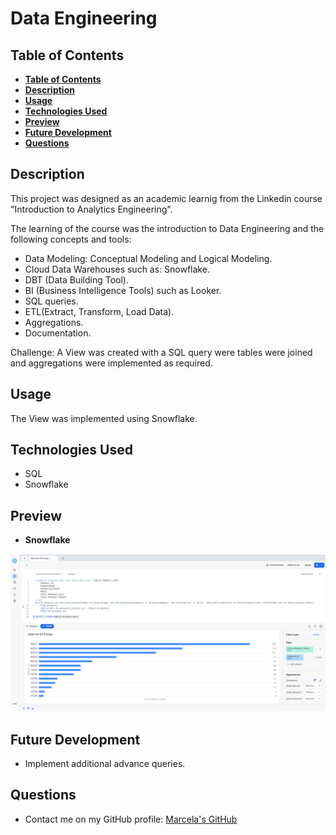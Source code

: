 # Data Engineering

## **Table of Contents**

- [**Table of Contents**](#table-of-contents)
- [**Description**](#description)
- [**Usage**](#usage)
- [**Technologies Used**](#technologies-used)
- [**Preview**](#preview)
- [**Future Development**](#future-development)
- [**Questions**](#questions)

## **Description**

This project was designed as an academic learnig from the Linkedin course "Introduction to Analytics Engineering".

The learning of the course was the introduction to Data Engineering and the following concepts and tools:

* Data Modeling: Conceptual Modeling and Logical Modeling.
* Cloud Data Warehouses such as: Snowflake.
* DBT (Data Building Tool).
* BI (Business Intelligence Tools) such as Looker. 
* SQL queries.
* ETL(Extract, Transform, Load Data).
* Aggregations.
* Documentation.

Challenge: A View was created with a SQL query were tables were joined and aggregations were implemented as required.

## **Usage**

The View was implemented using Snowflake.

## **Technologies Used**

* SQL
* Snowflake
  
## **Preview**

* **Snowflake**

![Snowflake-View](./assets/img/snowflake.png)


## **Future Development**

* Implement additional advance queries.

## **Questions**

* Contact me on my GitHub profile: [Marcela's GitHub](https://github.com/marcelamejiao)
